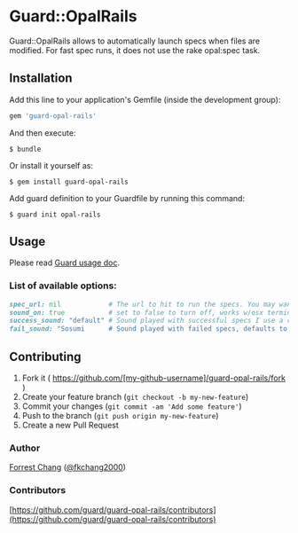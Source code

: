 # Guard::OpalRails


Guard::OpalRails allows to automatically launch specs when files are modified.  For fast spec runs, it does not use the rake opal:spec task.


## Installation

Add this line to your application's Gemfile (inside the development group):

```ruby
gem 'guard-opal-rails'
```

And then execute:

    $ bundle

Or install it yourself as:

    $ gem install guard-opal-rails

Add guard definition to your Guardfile by running this command:

```
$ guard init opal-rails
```

## Usage

Please read [Guard usage doc](https://github.com/guard/guard#readme).
### List of available options:

``` ruby
spec_url: nil            # The url to hit to run the specs. You may want it to hit your rails_app/opal_spec
sound_on: true           # set to false to turn off, works w/osx terminal-notifier
success_sound: "default" # Sound played with successful specs I use a custom applause sound
fail_sound: "Sosumi      # Sound played with failed specs, defaults to "Sosumi"


```


## Contributing

1. Fork it ( https://github.com/[my-github-username]/guard-opal-rails/fork )
2. Create your feature branch (`git checkout -b my-new-feature`)
3. Commit your changes (`git commit -am 'Add some feature'`)
4. Push to the branch (`git push origin my-new-feature`)
5. Create a new Pull Request

### Author

[Forrest Chang](https://github.com/fkchang) ([@fkchang2000](https://twitter.com/fkchang2000))

### Contributors

[https://github.com/guard/guard-opal-rails/contributors](https://github.com/guard/guard-opal-rails/contributors)
